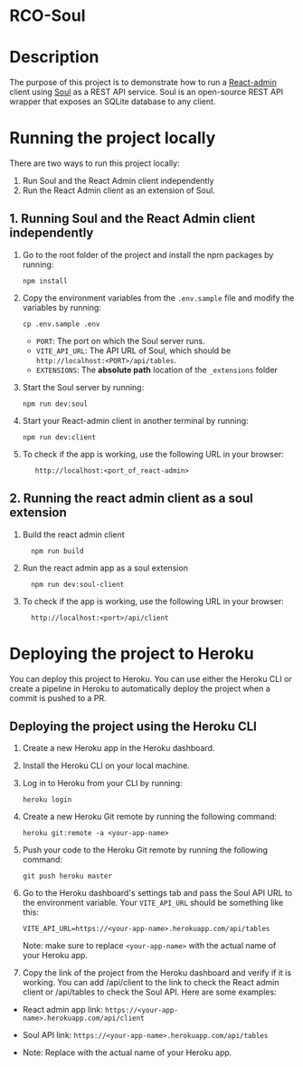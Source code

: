 # RCO-Soul

# Description

The purpose of this project is to demonstrate how to run a [React-admin](https://marmelab.com/react-admin/) client using [Soul](https://github.com/thevahidal/soul) as a REST API service. Soul is an open-source REST API wrapper that exposes an SQLite database to any client.

# Running the project locally

There are two ways to run this project locally:

1. Run Soul and the React Admin client independently
2. Run the React Admin client as an extension of Soul.

## 1. Running Soul and the React Admin client independently

1. Go to the root folder of the project and install the npm packages by running:

   ```
   npm install
   ```

2. Copy the environment variables from the `.env.sample` file and modify the variables by running:

   ```
   cp .env.sample .env
   ```

   - `PORT`: The port on which the Soul server runs.
   - `VITE_API_URL`: The API URL of Soul, which should be `http://localhost:<PORT>/api/tables`.
   - `EXTENSIONS`: The **absolute path** location of the `_extensions` folder

3. Start the Soul server by running:

   ```
   npm run dev:soul
   ```

4. Start your React-admin client in another terminal by running:

   ```
   npm run dev:client
   ```

5. To check if the app is working, use the following URL in your browser:
   ```
      http://localhost:<port_of_react-admin>
   ```

## 2. Running the react admin client as a soul extension

1. Build the react admin client
   ```
     npm run build
   ```
2. Run the react admin app as a soul extension
   ```
     npm run dev:soul-client
   ```
3. To check if the app is working, use the following URL in your browser:
   ```
     http://localhost:<port>/api/client
   ```

# Deploying the project to Heroku

You can deploy this project to Heroku. You can use either the Heroku CLI or create a pipeline in Heroku to automatically deploy the project when a commit is pushed to a PR.

## Deploying the project using the Heroku CLI

1. Create a new Heroku app in the Heroku dashboard.
2. Install the Heroku CLI on your local machine.
3. Log in to Heroku from your CLI by running:

   ```
   heroku login
   ```

4. Create a new Heroku Git remote by running the following command:

   ```
   heroku git:remote -a <your-app-name>
   ```

5. Push your code to the Heroku Git remote by running the following command:

   ```
   git push heroku master
   ```

6. Go to the Heroku dashboard's settings tab and pass the Soul API URL to the environment variable. Your `VITE_API_URL` should be something like this:

   ```
   VITE_API_URL=https://<your-app-name>.herokuapp.com/api/tables
   ```

   Note: make sure to replace `<your-app-name>` with the actual name of your Heroku app.

7. Copy the link of the project from the Heroku dashboard and verify if it is working. You can add /api/client to the link to check the React admin client or /api/tables to check the Soul API. Here are some examples:

- React admin app link: `https://<your-app-name>.herokuapp.com/api/client`
- Soul API link: `https://<your-app-name>.herokuapp.com/api/tables`

- Note: Replace <your-app-name> with the actual name of your Heroku app.
